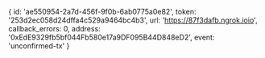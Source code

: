 { id: 'ae550954-2a7d-456f-9f0b-6ab0775a0e82',
    token: '253d2ec058d24dffa4c529a9464bc4b3',
    url: 'https://87f3dafb.ngrok.ioio',
    callback_errors: 0,
    address: '0xEdE9329fb5bf044Fb580e17a9DF095B44D848eD2',
    event: 'unconfirmed-tx' }
